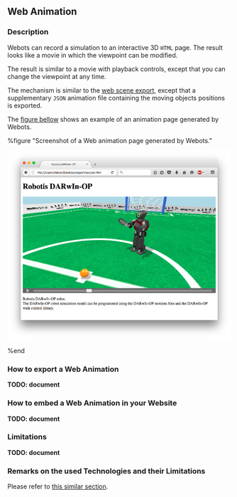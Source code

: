 ## Web Animation

### Description

Webots can record a simulation to an interactive 3D `HTML` page.
The result looks like a movie in which the viewpoint can be modified.

The result is similar to a movie with playback controls, except that
you can change the viewpoint at any time.

The mechanism is similar to the [web scene export](web-scene.md),
except that a supplementary `JSON` animation file containing the moving objects positions is exported.

The [figure bellow](#screenshot-of-a-web-animation-page-generated-by-webots)
shows an example of an animation page generated by Webots.


%figure "Screenshot of a Web animation page generated by Webots."

![screenshot-web-animation.png](images/screenshot-web-animation.png)

%end


### How to export a Web Animation

**TODO: document**


### How to embed a Web Animation in your Website

**TODO: document**


### Limitations

**TODO: document**


### Remarks on the used Technologies and their Limitations

Please refer to [this similar section](web-scene.md#remarks-on-the-used-technologies-and-their-limitations).
